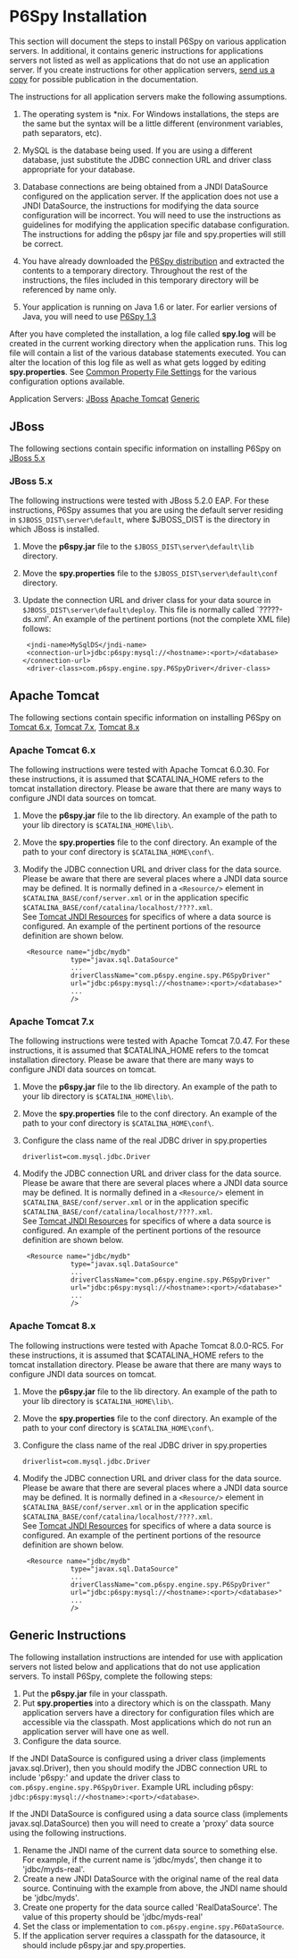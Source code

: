 # P6Spy Installation

This section will document the steps to install P6Spy on various application servers.  In additional, it 
contains generic instructions for applications servers not listed as well as applications that do not use
an application server.  If you create instructions for other application servers, 
[send us a copy](http://p6spy.github.io/p6spy/mail-lists.html) for possible publication in the documentation.

The instructions for all application servers make the following assumptions.

1. The operating system is \*nix. For Windows installations, the steps are the same but the syntax will be 
   a little different (environment variables, path separators, etc).

1. MySQL is the database being used. If you are using a different database, just substitute the JDBC connection URL and driver class 
   appropriate for your database.
   
1. Database connections are being obtained from a JNDI DataSource configured on the application server.
   If the application does not use a JNDI DataSource, the instructions for modifying the data source
   configuration will be incorrect.  You will need to use the instructions as guidelines for modifying
   the application specific database configuration. The instructions for adding the p6spy jar file and 
   spy.properties will still be correct.
   
1. You have already downloaded the [P6Spy distribution](https://github.com/p6spy/p6spy/wiki/Download) and 
   extracted the contents to a temporary directory. Throughout the rest of the instructions, the files included 
   in this temporary directory will be referenced by name only.  
   
1. Your application is running on Java 1.6 or later.  For earlier versions of Java, you will need to 
   use [P6Spy 1.3](../1.3/install.html)
   
After you have completed the installation, a log file called **spy.log** will be created in the current working
directory when the application runs.  This log file will contain a list of the various database statements 
executed.  You can alter the location of this log file as well as what gets logged by editing **spy.properties**.  See
[Common Property File Settings](configandusage.html#settings) for the various configuration options available.

Application Servers:
[JBoss](#jboss)
[Apache Tomcat](#tomcat)
[Generic](#generic)

## <a name="jboss">JBoss</a>

The following sections contain specific information on installing P6Spy on [JBoss 5.x](#jboss5)

### <a name="jboss5">JBoss 5.x</a>

The following instructions were tested with JBoss 5.2.0 EAP. For these instructions,
P6Spy assumes that you are using the default server residing in `$JBOSS_DIST\server\default`, where $JBOSS_DIST
is the directory in which JBoss is installed. 

1. Move the **p6spy.jar** file to the `$JBOSS_DIST\server\default\lib` directory.
1. Move the **spy.properties** file to the `$JBOSS_DIST\server\default\conf` directory.
1. Update the connection URL and driver class for your data source in `$JBOSS_DIST\server\default\deploy`.  This file 
   is normally called `?????-ds.xml'.   An example of the pertinent portions (not the complete XML file) follows:

        <jndi-name>MySqlDS</jndi-name>
        <connection-url>jdbc:p6spy:mysql://<hostname>:<port>/<database></connection-url>
        <driver-class>com.p6spy.engine.spy.P6SpyDriver</driver-class>

## <a name="tomcat">Apache Tomcat</a>

The following sections contain specific information on installing P6Spy on [Tomcat 6.x](#tomcat6),
[Tomcat 7.x](#tomcat7), [Tomcat 8.x](#tomcat8)

### <a name="tomcat6">Apache Tomcat 6.x</a>

The following instructions were tested with Apache Tomcat 6.0.30.  For these instructions, it is assumed that $CATALINA_HOME
refers to the tomcat installation directory.  Please be aware that there are many ways to configure JNDI data sources
on tomcat.

1. Move the **p6spy.jar** file to the lib directory. An example of the path to your
   lib directory is `$CATALINA_HOME\lib\`.
1. Move the **spy.properties** file to the conf directory. An example of the path to your
   conf directory is `$CATALINA_HOME\conf\`.
1. Modify the JDBC connection URL and driver class for the data source.  Please be aware that there are several places
   where a JNDI data source may be defined. It is normally defined in a `<Resource/>` element in 
   `$CATALINA_BASE/conf/server.xml` or in the application specific `$CATALINA_BASE/conf/catalina/localhost/????.xml`.   
   See [Tomcat JNDI Resources](http://tomcat.apache.org/tomcat-6.0-doc/jndi-resources-howto.html#JDBC_Data_Sources)
   for specifics of where a data source is configured.  An example of the pertinent portions of the resource definition
   are shown below.
   
        <Resource name="jdbc/mydb"
                   type="javax.sql.DataSource"
                   ...
                   driverClassName="com.p6spy.engine.spy.P6SpyDriver"
                   url="jdbc:p6spy:mysql://<hostname>:<port>/<database>"
                   ...
                   />
   
### <a name="tomcat7">Apache Tomcat 7.x</a>

The following instructions were tested with Apache Tomcat 7.0.47.  For these instructions, it is assumed that $CATALINA_HOME
refers to the tomcat installation directory.  Please be aware that there are many ways to configure JNDI data sources
on tomcat.

1. Move the **p6spy.jar** file to the lib directory. An example of the path to your
   lib directory is `$CATALINA_HOME\lib\`.
1. Move the **spy.properties** file to the conf directory. An example of the path to your
   conf directory is `$CATALINA_HOME\conf\`.
1. Configure the class name of the real JDBC driver in spy.properties
   
       driverlist=com.mysql.jdbc.Driver
           
1. Modify the JDBC connection URL and driver class for the data source.  Please be aware that there are several places
   where a JNDI data source may be defined. It is normally defined in a `<Resource/>` element in 
   `$CATALINA_BASE/conf/server.xml` or in the application specific `$CATALINA_BASE/conf/catalina/localhost/????.xml`.   
   See [Tomcat JNDI Resources](http://tomcat.apache.org/tomcat-7.0-doc/jndi-resources-howto.html#JDBC_Data_Sources)
   for specifics of where a data source is configured.  An example of the pertinent portions of the resource definition
   are shown below.
   
        <Resource name="jdbc/mydb"
                   type="javax.sql.DataSource"
                   ...
                   driverClassName="com.p6spy.engine.spy.P6SpyDriver"
                   url="jdbc:p6spy:mysql://<hostname>:<port>/<database>"
                   ...
                   />
   
### <a name="tomcat8">Apache Tomcat 8.x</a>

The following instructions were tested with Apache Tomcat 8.0.0-RC5.  For these instructions, it is assumed that $CATALINA_HOME
refers to the tomcat installation directory.  Please be aware that there are many ways to configure JNDI data sources
on tomcat.

1. Move the **p6spy.jar** file to the lib directory. An example of the path to your
   lib directory is `$CATALINA_HOME\lib\`.
1. Move the **spy.properties** file to the conf directory. An example of the path to your
   conf directory is `$CATALINA_HOME\conf\`.
1. Configure the class name of the real JDBC driver in spy.properties
   
       driverlist=com.mysql.jdbc.Driver
           
1. Modify the JDBC connection URL and driver class for the data source.  Please be aware that there are several places
   where a JNDI data source may be defined. It is normally defined in a `<Resource/>` element in 
   `$CATALINA_BASE/conf/server.xml` or in the application specific `$CATALINA_BASE/conf/catalina/localhost/????.xml`.   
   See [Tomcat JNDI Resources](http://tomcat.apache.org/tomcat-8.0-doc/jndi-datasource-examples-howto.html)
   for specifics of where a data source is configured.  An example of the pertinent portions of the resource definition
   are shown below.
   
        <Resource name="jdbc/mydb"
                   type="javax.sql.DataSource"
                   ...
                   driverClassName="com.p6spy.engine.spy.P6SpyDriver"
                   url="jdbc:p6spy:mysql://<hostname>:<port>/<database>"
                   ...
                   />
   

## <a name="generic">Generic Instructions</a>

The following installation instructions are intended for use with application servers not listed below and
applications that do not use application servers. To install P6Spy, complete the following steps:

1. Put the **p6spy.jar** file in your classpath.
1. Put **spy.properties** into a directory which is on the classpath.  Many application servers have a directory for
   configuration files which are accessible via the classpath.  Most applications which do not run an application
   server will have one as well.
1. Configure the data source.

If the JNDI DataSource is configured using a driver class (implements javax.sql.Driver), then you should modify the 
JDBC connection URL to include 'p6spy:' and update the driver class to `com.p6spy.engine.spy.P6SpyDriver`.  Example 
URL including p6spy: `jdbc:p6spy:mysql://<hostname>:<port>/<database>`.

If the JNDI DataSource is configured using a data source class (implements javax.sql.DataSource) then you will need
to create a 'proxy' data source using the following instructions.  
 
1. Rename the JNDI name of the current data source to something else.  For example, if the current name is 'jdbc/myds', 
then change it to 'jdbc/myds-real'.
1. Create a new JNDI DataSource with the original name of the real data source.  Continuing with the example from 
above, the JNDI name should be 'jdbc/myds'.
1. Create one property for the data source called 'RealDataSource'.  The value of this property should be 'jdbc/myds-real'
1. Set the class or implementation to `com.p6spy.engine.spy.P6DataSource`.
1. If the application server requires a classpath for the datasource, it should include p6spy.jar and spy.properties.  




